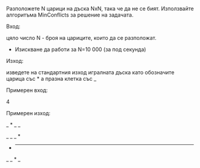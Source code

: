 Разположете N царици на дъска NxN, така че да не се бият. Използвайте алгоритъма MinConflicts за решение на задачата.

Вход:

цяло число N - броя на цариците, които да се разположат.

* Изискване да работи за N=10 000 (за под секунда)

Изход:

изведете на стандартния изход игралната дъска като обозначите царица със * а празна клетка със _

Примерен вход:

4

Примерен изход:

_  *   _  _  

_  _  _  *   

*   _  _  _  

_  _  *   _  
